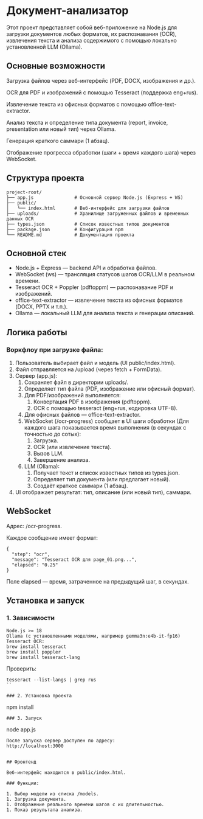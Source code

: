# Документ-анализатор

Этот проект представляет собой веб-приложение на Node.js для загрузки документов любых форматов, их распознавания (OCR), извлечения текста и анализа содержимого с помощью локально установленной LLM (Ollama).

## Основные возможности

Загрузка файлов через веб-интерфейс (PDF, DOCX, изображения и др.).

OCR для PDF и изображений с помощью Tesseract (поддержка eng+rus).

Извлечение текста из офисных форматов с помощью office-text-extractor.

Анализ текста и определение типа документа (report, invoice, presentation или новый тип) через Ollama.

Генерация краткого саммари (1 абзац).

Отображение прогресса обработки (шаги + время каждого шага) через WebSocket.

## Структура проекта
```
project-root/
├── app.js               # Основной сервер Node.js (Express + WS)
├── public/
│   └── index.html       # Веб-интерфейс для загрузки файлов
├── uploads/             # Хранилище загруженных файлов и временных данных OCR
├── types.json           # Список известных типов документов
├── package.json         # Конфигурация npm
└── README.md            # Документация проекта
```

## Основной стек

* Node.js + Express — backend API и обработка файлов.
* WebSocket (ws) — трансляция статусов шагов OCR/LLM в реальном времени.
* Tesseract OCR + Poppler (pdftoppm) — распознавание PDF и изображений.
* office-text-extractor — извлечение текста из офисных форматов (DOCX, PPTX и т.п.).
* Ollama — локальный LLM для анализа текста и генерации описаний.

## Логика работы

### Воркфлоу при загрузке файла:
1. Пользователь выбирает файл и модель (UI public/index.html).
1. Файл отправляется на /upload (через fetch + FormData).
1. Сервер (app.js):
   1. Сохраняет файл в директории uploads/.
   1. Определяет тип файла (PDF, изображение или офисный формат).
   1. Для PDF/изображений выполняется:
      1. Конвертация PDF в изображения (pdftoppm).
      1. OCR с помощью tesseract (eng+rus, кодировка UTF-8).
   1. Для офисных файлов — office-text-extractor.
   1. WebSocket (/ocr-progress) сообщает в UI шаги обработки (Для каждого шага показывается время выполнения (в секундах с точностью до сотых):
      1. Загрузка.
      1. OCR (или извлечение текста).
      1. Вызов LLM.
      1. Завершение анализа.
    1. LLM (Ollama):
       1. Получает текст и список известных типов из types.json.
       1. Определяет тип документа (или предлагает новый).
       1. Создаёт краткое саммари (1 абзац).
1. UI отображает результат: тип, описание (или новый тип), саммари.

## WebSocket

Адрес: /ocr-progress.

Каждое сообщение имеет формат:
```
{
  "step": "ocr",
  "message": "Tesseract OCR для page_01.png...",
  "elapsed": "0.25"
}
```
Поле elapsed — время, затраченное на предыдущий шаг, в секундах.

## Установка и запуск

### 1. Зависимости
```
Node.js >= 18
Ollama (с установленными моделями, например gemma3n:e4b-it-fp16)
Tesseract OCR:
brew install tesseract
brew install poppler
brew install tesseract-lang
```
Проверить:
```
tesseract --list-langs | grep rus
``

### 2. Установка проекта
```
npm install
```
### 3. Запуск
```
node app.js
```
После запуска сервер доступен по адресу:
http://localhost:3000


## Фронтенд

Веб-интерфейс находится в public/index.html.

### Функции:

1. Выбор модели из списка /models.
1. Загрузка документа.
1. Отображение реального времени шагов с их длительностью.
1. Показ результата анализа.

